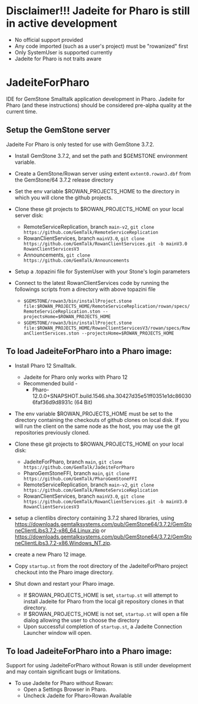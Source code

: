 # Disclaimer!!! Jadeite for Pharo is still in active development
* No official support provided
* Any code imported (such as a user's project) must be "rowanized" first
* Only SystemUser is supported currently
* Jadeite for Pharo is not traits aware

# JadeiteForPharo
IDE for GemStone Smalltalk application development in Pharo.
Jadeite for Pharo (and these instructions) should be considered pre-alpha quality at the current time. 

## Setup the GemStone server

Jadeite For Pharo is only tested for use with GemStone 3.7.2. 

- Install GemStone 3.7.2, and set the path and $GEMSTONE environment variable.
- Create a GemStone/Rowan server using extent `extent0.rowan3.dbf` from the GemStone/64 3.7.2 release directory
- Set the env variable $ROWAN_PROJECTS_HOME to the directory in which you will clone the github projects. 
- Clone these git projects to $ROWAN_PROJECTS_HOME on your local server disk:

	* RemoteServiceReplication, branch `main-v2`, `git clone https://github.com/GemTalk/RemoteServiceReplication`
 	* RowanClientServices, branch `mainV3.0`, `git clone https://github.com/GemTalk/RowanClientServices.git -b mainV3.0 RowanClientServicesV3`
	* Announcements, `git clone https://github.com/GemTalk/Announcements`

- Setup a .topazini file for SystemUser with your Stone's login parameters 

- Connect to the latest RowanClientServices code by running the followings scripts from a directory with above topazini file

	* `$GEMSTONE/rowan3/bin/installProject.stone file:$ROWAN_PROJECTS_HOME/RemoteServiceReplication/rowan/specs/RemoteServiceReplication.ston --projectsHome=$ROWAN_PROJECTS_HOME`
	* `$GEMSTONE/rowan3/bin/installProject.stone file:$ROWAN_PROJECTS_HOME/RowanClientServicesV3/rowan/specs/RowanClientServices.ston --projectsHome=$ROWAN_PROJECTS_HOME`

## To load JadeiteForPharo into a Pharo image:

- Install Pharo 12 Smalltalk.
  - Jadeite for Pharo only works with Pharo 12
  - Recommended build -
    - Pharo-12.0.0+SNAPSHOT.build.1546.sha.30427d35e51ff0351e1dc860306faf36d9d8931c (64 Bit)

- The env variable $ROWAN_PROJECTS_HOME must be set to the directory containing the checkouts of github clones on local disk.  If you will run the client
on the same node as the host, you may use the git repositories previously cloned.

- Clone these git projects to $ROWAN_PROJECTS_HOME on your local disk: 

	* JadeiteForPharo, branch `main`, `git clone https://github.com/GemTalk/JadeiteForPharo`
	* PharoGemStoneFFI, branch `main`, `git clone https://github.com/GemTalk/PharoGemStoneFFI`
	* RemoteServiceReplication, branch `main-v2`, `git clone https://github.com/GemTalk/RemoteServiceReplication`
 	* RowanClientServices, branch `mainV3.0`, `git clone https://github.com/GemTalk/RowanClientServices.git -b mainV3.0 RowanClientServicesV3`

- setup a clientlibs directory containing 3.7.2 shared libraries, using https://downloads.gemtalksystems.com/pub/GemStone64/3.7.2/GemStoneClientLibs3.7.2-x86_64.Linux.zip or https://downloads.gemtalksystems.com/pub/GemStone64/3.7.2/GemStoneClientLibs3.7.2-x86.Windows_NT.zip.

- create a new Pharo 12 image.
- Copy `startup.st` from the root directory of the JadeiteForPharo project checkout into the Pharo image directory.
- Shut down and restart your Pharo image.
	* If $ROWAN_PROJECTS_HOME is set, `startup.st` will attempt to install Jadeite for Pharo from the local git repository clones in that directory.
 	* If $ROWAN_PROJECTS_HOME is not set, `startup.st` will open a file dialog allowing the user to choose the directory
  	* Upon successful completion of `startup.st`, a Jadeite Connection Launcher window will open. 

## To load JadeiteForPharo into a Pharo image:
Support for using JadeiteForPharo without Rowan is still under development and may contain significant bugs or limitations.

- To use Jadeite for Pharo without Rowan:
	* Open a Settings Browser in Pharo.
 	* Uncheck Jadeite for Pharo>Rowan Available

